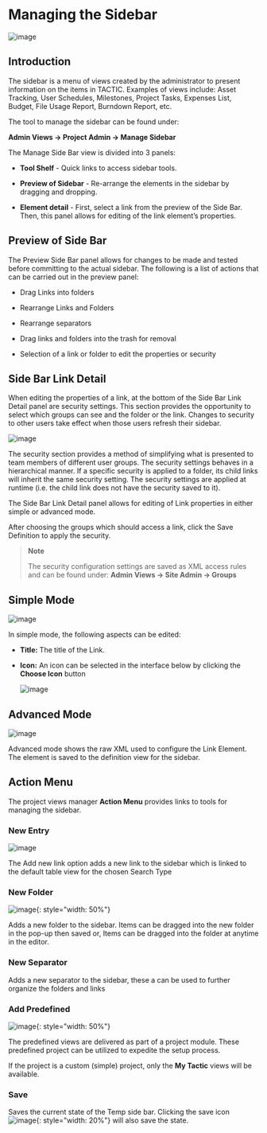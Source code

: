 # Managing the Sidebar

![image](media/1_managing_sidebar_overview.png)

## Introduction

The sidebar is a menu of views created by the administrator to present
information on the items in TACTIC. Examples of views include: Asset
Tracking, User Schedules, Milestones, Project Tasks, Expenses List,
Budget, File Usage Report, Burndown Report, etc.

The tool to manage the sidebar can be found under:

**Admin Views → Project Admin → Manage Sidebar**

The Manage Side Bar view is divided into 3 panels:

-   **Tool Shelf** - Quick links to access sidebar tools.

-   **Preview of Sidebar** - Re-arrange the elements in the sidebar by
    dragging and dropping.

-   **Element detail** - First, select a link from the preview of the Side Bar. Then, this panel allows for editing of the link element’s properties.

## Preview of Side Bar

The Preview Side Bar panel allows for changes to be made and tested
before committing to the actual sidebar. The following is a list of
actions that can be carried out in the preview panel:

-   Drag Links into folders

-   Rearrange Links and Folders

-   Rearrange separators

-   Drag links and folders into the trash for removal

-   Selection of a link or folder to edit the properties or security

## Side Bar Link Detail

When editing the properties of a link, at the bottom of the Side Bar
Link Detail panel are security settings. This section provides the
opportunity to select which groups can see and the folder or the link.
Changes to security to other users take effect when those users refresh
their sidebar.

![image](media/2_managing_sidebar_security_settings.png)

The security section provides a method of simplifying what is presented
to team members of different user groups. The security settings behaves
in a hierarchical manner. If a specific security is applied to a folder,
its child links will inherit the same security setting. The security
settings are applied at runtime (i.e. the child link does not have the
security saved to it).

The Side Bar Link Detail panel allows for editing of Link properties in
either simple or advanced mode.

After choosing the groups which should access a link, click the Save
Definition to apply the security.

> **Note**
>
> The security configuration settings are saved as XML access rules and
> can be found under: **Admin Views → Site Admin → Groups**

## Simple Mode

![image](media/3_managing_sidebar_side_bar_link_detail.png)

In simple mode, the following aspects can be edited:

-   **Title:** The title of the Link.

-   **Icon:** An icon can be selected in the interface below by clicking the
    **Choose Icon** button

    ![image](media/4_managing_sidebar_icon_chooser.png)

## Advanced Mode

![image](media/5_managing_sidebar_advanced.png)

Advanced mode shows the raw XML used to configure the Link Element. The
element is saved to the definition view for the sidebar.

## Action Menu

The project views manager **Action Menu** provides links to tools for
managing the sidebar.

### New Entry

![image](media/6_managing_sidebar_action_menu.png)

The Add new link option adds a new link to the sidebar which is linked
to the default table view for the chosen Search Type

### New Folder

![image](media/7_managing_sidebar_new_folder.png){: style="width: 50%"}

Adds a new folder to the sidebar. Items can be dragged into the new
folder in the pop-up then saved or, Items can be dragged into the folder
at anytime in the editor.

### New Separator

Adds a new separator to the sidebar, these a can be used to further
organize the folders and links

### Add Predefined

![image](media/8_managing_sidebar_predefined.png){: style="width: 50%"}

The predefined views are delivered as part of a project module. These
predefined project can be utilized to expedite the setup process.

If the project is a custom (simple) project, only the **My Tactic** views
will be available.

### Save

Saves the current state of the Temp side bar. Clicking the save icon
![image](media/9_managing_sidebar_save.png){: style="width: 20%"}
will also save the state.
